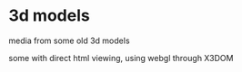 # 3d models
media from some old 3d models 

some with direct html viewing, using webgl through X3DOM  
